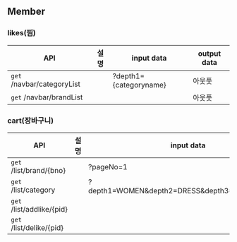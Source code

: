 ## Member

### likes(찜)

| API | 설명 | input data | output data |
| --- | --- | --- | --- |
| `get`  /navbar/categoryList |  | ?depth1={categoryname} |아웃풋|
| `get`  /navbar/brandList |  |  | 아웃풋|

### cart(장바구니)

| API | 설명 | input data |
| --- | --- | --- |
| `get`  /list/brand/{bno} |  | ?pageNo=1 |
| `get`  /list/category |  | ?depth1=WOMEN&depth2=DRESS&depth3=MINI%20DRESS |
| `get`  /list/addlike/{pid} |  |  |
| `get`  /list/delike/{pid} |  |  |


